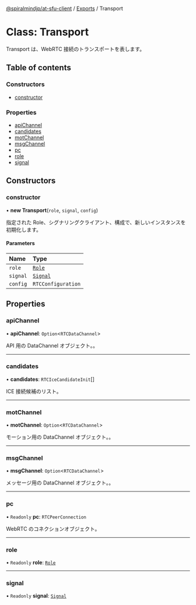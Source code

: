 [@spiralmindjp/at-sfu-client](../README.md) / [Exports](../modules.md) / Transport

# Class: Transport

Transport は、WebRTC 接続のトランスポートを表します。

## Table of contents

### Constructors

- [constructor](Transport.md#constructor)

### Properties

- [apiChannel](Transport.md#apichannel)
- [candidates](Transport.md#candidates)
- [motChannel](Transport.md#motchannel)
- [msgChannel](Transport.md#msgchannel)
- [pc](Transport.md#pc)
- [role](Transport.md#role)
- [signal](Transport.md#signal)

## Constructors

### constructor

• **new Transport**(`role`, `signal`, `config`)

指定された Role、シグナリングクライアント、構成で、新しいインスタンスを初期化します。

#### Parameters

| Name | Type |
| :------ | :------ |
| `role` | [`Role`](../enums/Role.md) |
| `signal` | [`Signal`](Signal.md) |
| `config` | `RTCConfiguration` |

## Properties

### apiChannel

• **apiChannel**: `Option`<`RTCDataChannel`\>

API 用の DataChannel オブジェクト。。

___

### candidates

• **candidates**: `RTCIceCandidateInit`[]

ICE 接続候補のリスト。

___

### motChannel

• **motChannel**: `Option`<`RTCDataChannel`\>

モーション用の DataChannel オブジェクト。。

___

### msgChannel

• **msgChannel**: `Option`<`RTCDataChannel`\>

メッセージ用の DataChannel オブジェクト。。

___

### pc

• `Readonly` **pc**: `RTCPeerConnection`

WebRTC のコネクションオブジェクト。

___

### role

• `Readonly` **role**: [`Role`](../enums/Role.md)

___

### signal

• `Readonly` **signal**: [`Signal`](Signal.md)
